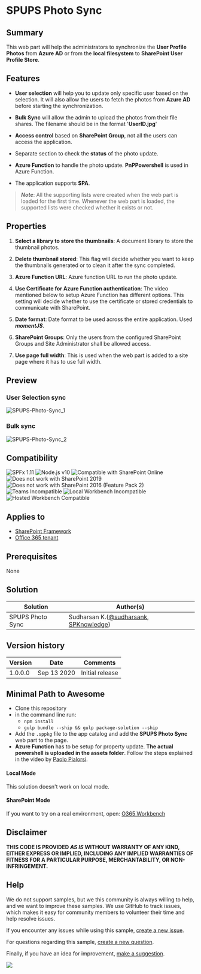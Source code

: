 # SPUPS Photo Sync

## Summary

This web part will help the administrators to synchronize the **User Profile Photos** from **Azure AD** or from the **local filesystem** to **SharePoint User Profile Store**.

## Features

* **User selection** will help you to update only specific user based on the selection. It will also allow the users to fetch the photos from **Azure AD** before starting the synchronization.

* **Bulk Sync** will allow the admin to upload the photos from their file shares. The filename should be in the format '**UserID.jpg**'

* **Access control** based on **SharePoint Group**, not all the users can access the application.

* Separate section to check the **status** of the photo update.

* **Azure Function** to handle the photo update. **PnPPowershell** is used in Azure Function.

* The application supports **SPA**.

> **_Note_**: All the supporting lists were created when the web part is loaded for the first time. Whenever the web part is loaded, the supported lists were checked whether it exists or not.

## Properties

1. **Select a library to store the thumbnails**: A document library to store the thumbnail photos.

2. **Delete thumbnail stored**: This flag will decide whether you want to keep the thumbnails generated or to clean it after the sync completed.

3. **Azure Function URL**: Azure function URL to run the photo update.

4. **Use Certificate for Azure Function authentication**: The video mentioned below to setup Azure Function has different options. This setting will decide whether to use the certificate or stored credentials to communicate with SharePoint.

5. **Date format**: Date format to be used across the entire application. Used _**momentJS**_.

6. **SharePoint Groups**: Only the users from the configured SharePoint Groups and Site Administrator shall be allowed access.

7. **Use page full width**: This is used when the web part is added to a site page where it has to use full width. 

## Preview

### User Selection sync

![SPUPS-Photo-Sync_1](./assets/SPUPS_Photo_Sync_1.gif)

### Bulk sync

![SPUPS-Photo-Sync_2](./assets/SPUPS_Photo_Sync_2.gif)

## Compatibility

![SPFx 1.11](https://img.shields.io/badge/SPFx-1.11.0-green.svg)
![Node.js v10](https://img.shields.io/badge/Node.js-v10-green.svg)
![Compatible with SharePoint Online](https://img.shields.io/badge/SharePoint%20Online-Compatible-green.svg)
![Does not work with SharePoint 2019](https://img.shields.io/badge/SharePoint%20Server%202019-Incompatible-red.svg "SharePoint Server 2019 requires SPFx 1.4.1 or lower")
![Does not work with SharePoint 2016 (Feature Pack 2)](https://img.shields.io/badge/SharePoint%20Server%202016%20(Feature%20Pack%202)-Incompatible-red.svg "SharePoint Server 2016 Feature Pack 2 requires SPFx 1.1")
![Teams Incompatible](https://img.shields.io/badge/Teams-Incompatible-lightgrey.svg)
![Local Workbench Incompatible](https://img.shields.io/badge/Local%20Workbench-Incompatible-red.svg "This solution requires access to a document library")
![Hosted Workbench Compatible](https://img.shields.io/badge/Hosted%20Workbench-Compatible-green.svg)

## Applies to

* [SharePoint Framework](https:/dev.office.com/sharepoint)
* [Office 365 tenant](https://dev.office.com/sharepoint/docs/spfx/set-up-your-development-environment)

## Prerequisites
 
None

## Solution

Solution|Author(s)
--------|---------
SPUPS Photo Sync | Sudharsan K.([@sudharsank](https://twitter.com/sudharsank), [SPKnowledge](https://spknowledge.com/))

## Version history

Version|Date|Comments
-------|----|--------
1.0.0.0|Sep 13 2020|Initial release

## Minimal Path to Awesome

- Clone this repository
- in the command line run:
  - `npm install`
  - `gulp bundle --ship && gulp package-solution --ship`
- Add the `.sppkg` file to the app catalog and add the **SPUPS Photo Sync** web part to the page.
- **Azure Function** has to be setup for property update. **The actual powershell is uploaded in the assets folder**. Follow the steps explained in the video by [Paolo Pialorsi](https://www.youtube.com/watch?v=plS_1BsQAto&list=PL-KKED6SsFo8TxDgQmvMO308p51AO1zln&index=2&t=0s).


#### Local Mode
This solution doesn't work on local mode.

#### SharePoint Mode
If you want to try on a real environment, open:
[O365 Workbench](https://your-domain.sharepoint.com/_layouts/15/workbench.aspx)


## Disclaimer

**THIS CODE IS PROVIDED *AS IS* WITHOUT WARRANTY OF ANY KIND, EITHER EXPRESS OR IMPLIED, INCLUDING ANY IMPLIED WARRANTIES OF FITNESS FOR A PARTICULAR PURPOSE, MERCHANTABILITY, OR NON-INFRINGEMENT.**

## Help

We do not support samples, but we this community is always willing to help, and we want to improve these samples. We use GitHub to track issues, which makes it easy for  community members to volunteer their time and help resolve issues.

If you encounter any issues while using this sample, [create a new issue](https://github.com/pnp/sp-dev-fx-webparts/issues/new?assignees=&labels=Needs%3A+Triage+%3Amag%3A%2Ctype%3Abug-suspected&template=bug-report.yml&sample=react-photo-sync&authors=@sudharsank&title=react-photo-sync%20-%20).

For questions regarding this sample, [create a new question](https://github.com/pnp/sp-dev-fx-webparts/issues/new?assignees=&labels=Needs%3A+Triage+%3Amag%3A%2Ctype%3Abug-suspected&template=question.yml&sample=react-photo-sync&authors=@sudharsank&title=react-photo-sync%20-%20).

Finally, if you have an idea for improvement, [make a suggestion](https://github.com/pnp/sp-dev-fx-webparts/issues/new?assignees=&labels=Needs%3A+Triage+%3Amag%3A%2Ctype%3Abug-suspected&template=suggestion.yml&sample=react-photo-sync&authors=@sudharsank&title=react-photo-sync%20-%20).

<img src="https://telemetry.sharepointpnp.com/sp-dev-fx-webparts/samples/react-photo-sync" />
